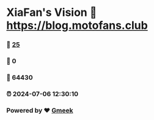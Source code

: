 # XiaFan's Vision :link: https://blog.motofans.club 
### :page_facing_up: [25](https://blog.motofans.club/tag.html) 
### :speech_balloon: 0 
### :hibiscus: 64430 
### :alarm_clock: 2024-07-06 12:30:10 
### Powered by :heart: [Gmeek](https://github.com/Meekdai/Gmeek)
